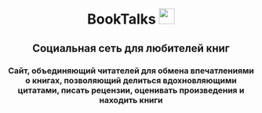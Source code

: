 <h1 align="center">BookTalks</a> 
<img src="https://github.com/blackcater/blackcater/raw/main/images/Hi.gif" height="32"/></h1>
<h2 align="center">Социальная сеть для любителей книг</h2>
<h3 align="center">Сайт, объединяющий читателей для обмена впечатлениями о книгах, позволяющий делиться вдохновляющими цитатами, писать рецензии, оценивать произведения и находить книги</h3>
